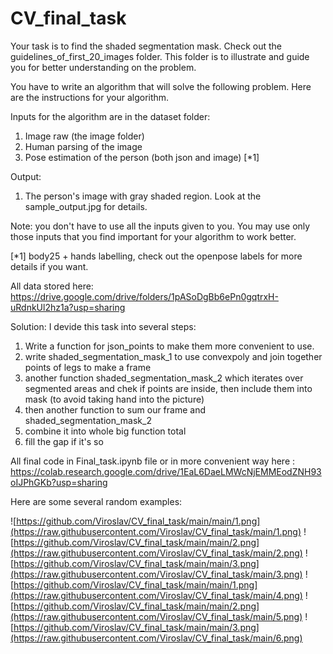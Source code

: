 # CV_final_task
Your task is to find the shaded segmentation mask.
Check out the guidelines_of_first_20_images folder. This folder is to illustrate and guide you for better understanding on the problem. 

You have to write an algorithm that will solve the following problem. Here are the instructions for your algorithm.

Inputs for the algorithm are in the dataset folder:
1. Image raw (the image folder)
2. Human parsing of the image 
3. Pose estimation of the person (both json and image) [*1]

Output:
1. The person's image with gray shaded region. Look at the sample_output.jpg for details.

Note: you don't have to use all the inputs given to you. You may use only those inputs that you find important for your algorithm to work better.



[*1]
body25 + hands labelling, check out the openpose labels for more details if you want.

All data stored here:
https://drive.google.com/drive/folders/1pASoDgBb6ePn0gqtrxH-uRdnkUl2hz1a?usp=sharing

Solution:
I devide this task into several steps:
1) Write a function for json_points to make them more convenient to use.
2) write shaded_segmentation_mask_1 to use convexpoly and join together points of legs to make a frame
3) another function shaded_segmentation_mask_2 which iterates over segmented areas and chek if points are inside, then include them into mask (to avoid taking hand into the picture)
4) then another function to sum our frame and shaded_segmentation_mask_2
5) combine it into whole big function total
6) fill the gap if it's so

All final code in Final_task.ipynb file or in more convenient way here : https://colab.research.google.com/drive/1EaL6DaeLMWcNjEMMEodZNH93oIJPhGKb?usp=sharing

Here are some several random examples:


![https://github.com/Viroslav/CV_final_task/main/main/1.png](https://raw.githubusercontent.com/Viroslav/CV_final_task/main/1.png)
![https://github.com/Viroslav/CV_final_task/main/main/2.png](https://raw.githubusercontent.com/Viroslav/CV_final_task/main/2.png)
![https://github.com/Viroslav/CV_final_task/main/main/3.png](https://raw.githubusercontent.com/Viroslav/CV_final_task/main/3.png)
![https://github.com/Viroslav/CV_final_task/main/main/1.png](https://raw.githubusercontent.com/Viroslav/CV_final_task/main/4.png)
![https://github.com/Viroslav/CV_final_task/main/main/2.png](https://raw.githubusercontent.com/Viroslav/CV_final_task/main/5.png)
![https://github.com/Viroslav/CV_final_task/main/main/3.png](https://raw.githubusercontent.com/Viroslav/CV_final_task/main/6.png)

